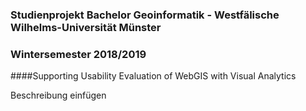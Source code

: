 ### Studienprojekt Bachelor Geoinformatik - Westfälische Wilhelms-Universität Münster    
### Wintersemester 2018/2019    
####Supporting Usability Evaluation of WebGIS with Visual Analytics

Beschreibung einfügen 

